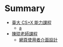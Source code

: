 # Summary

* [臺大 CS+X 能力課程](README.md)
    * [a](a.md)
* [陳琨老師課程](kchen.md)
    * [網頁使用者介面設計](CSX1001.md)


